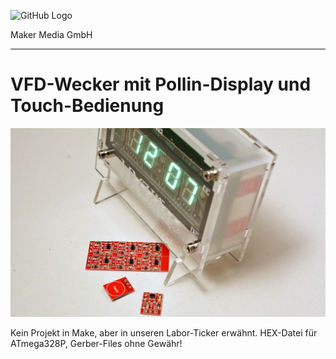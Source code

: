 ![GitHub Logo](http://www.heise.de/make/icons/make_logo.png)

Maker Media GmbH

***

# VFD-Wecker mit Pollin-Display und Touch-Bedienung

![Picture](https://github.com/MakeMagazinDE/VFDclock/blob/main/vfd_clock.JPG)

Kein Projekt in Make, aber in unseren Labor-Ticker erwähnt. HEX-Datei für ATmega328P, Gerber-Files ohne Gewähr!
